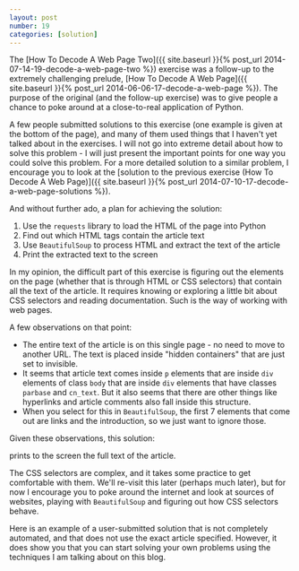 ```yaml
---
layout: post
number: 19
categories: [solution]
---
```


The [How To Decode A Web Page Two]({{ site.baseurl }}{% post_url 2014-07-14-19-decode-a-web-page-two %}) exercise was a follow-up to the extremely challenging prelude, [How To Decode A Web Page]({{ site.baseurl }}{% post_url 2014-06-06-17-decode-a-web-page %}). The purpose of the original (and the follow-up exercise) was to give people a chance to poke around at a close-to-real application of Python. 

A few people submitted solutions to this exercise (one example is given at the bottom of the page), and many of them used things that I haven't yet talked about in the exercises. I will not go into extreme detail about how to solve this problem - I will just present the important points for one way you could solve this problem. For a more detailed solution to a similar problem, I encourage you to look at the [solution to the previous exercise (How To Decode A Web Page)]({{ site.baseurl }}{% post_url 2014-07-10-17-decode-a-web-page-solutions %}).

And without further ado, a plan for achieving the solution:

1. Use the `requests` library to load the HTML of the page into Python
2. Find out which HTML tags contain the article text
2. Use `BeautifulSoup` to process HTML and extract the text of the article
3. Print the extracted text to the screen

In my opinion, the difficult part of this exercise is figuring out the elements on the page (whether that is through HTML or CSS selectors) that contain all the text of the article. It requires knowing or exploring a little bit about CSS selectors and reading documentation. Such is the way of working with web pages.

A few observations on that point:

* The entire text of the article is on this single page - no need to move to another URL. The text is placed inside "hidden containers" that are just set to invisible. 
* It seems that article text comes inside `p` elements that are inside `div` elements of class `body` that are inside `div` elements that have classes `parbase` and `cn_text`. But it also seems that there are other things like hyperlinks and article comments also fall inside this structure. 
* When you select for this in `BeautifulSoup`, the first 7 elements that come out are links and the introduction, so we just want to ignore those.

Given these observations, this solution:

<script src="https://gist.github.com/mprat/6ccebfa546f72488c5ec.js"></script>

prints to the screen the full text of the article.

The CSS selectors are complex, and it takes some practice to get comfortable with them. We'll re-visit this later (perhaps much later), but for now I encourage you to poke around the internet and look at sources of websites, playing with `BeautifulSoup` and figuring out how CSS selectors behave.

Here is an example of a user-submitted solution that is not completely automated, and that does not use the exact article specified. However, it does show you that you can start solving your own problems using the techniques I am talking about on this blog.

<script src="https://gist.github.com/anonymous/b5d1287a09aa6fa555a8.js"></script>


